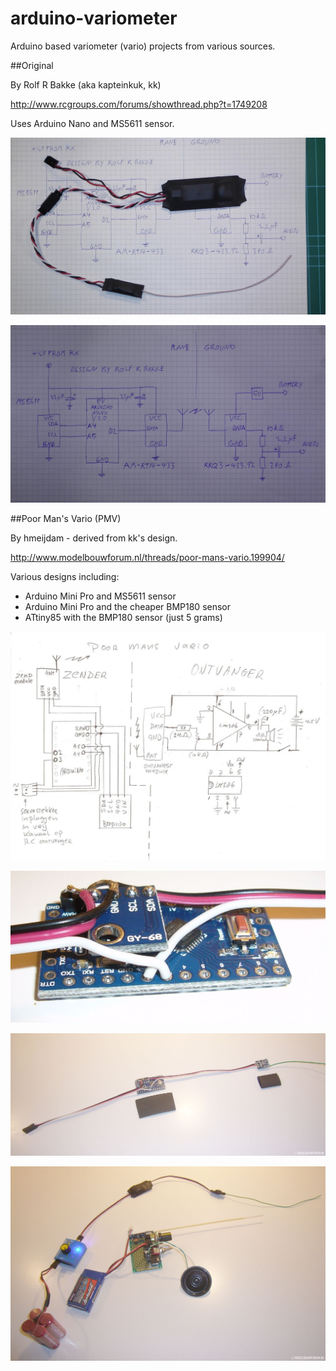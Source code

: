 # arduino-variometer

Arduino based variometer (vario) projects from various sources.

##Original

By Rolf R Bakke (aka kapteinkuk, kk)

http://www.rcgroups.com/forums/showthread.php?t=1749208

Uses Arduino Nano and MS5611 sensor.

![finished](/images/S1100011.jpg)

![circuit](/images/S1100008.jpg)

##Poor Man's Vario (PMV)

By hmeijdam - derived from kk's design.

http://www.modelbouwforum.nl/threads/poor-mans-vario.199904/

Various designs including:
* Arduino Mini Pro and MS5611 sensor
* Arduino Mini Pro and the cheaper BMP180 sensor
* ATtiny85 with the BMP180 sensor (just 5 grams)

![circuit](/images/PMV_schema.jpg)

![piggyback](/images/P1100857.jpg)

![sender](/images/P1100858.jpg)

![complete](/images/P1100859.jpg)


